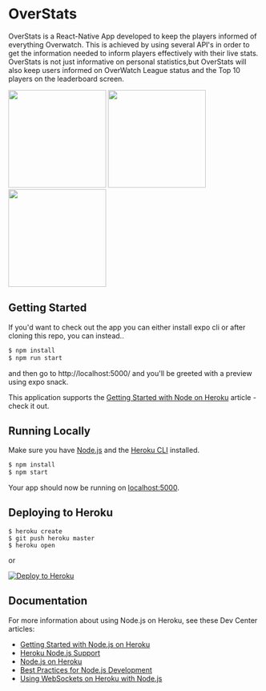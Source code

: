 # OverStats
OverStats is a React-Native App developed to keep the players informed of everything Overwatch. This is achieved by using several API's in order to get the information needed to inform players effectively with their live stats. OverStats is not just informative on personal statistics,but OverStats will also keep users informed on OverWatch League status and the Top 10 players on the leaderboard screen. 
<div>
<img src="https://searchcomponent.s3.us-east-2.amazonaws.com/searchpngs/IMG_1407.PNG" width="195">
<img src="https://searchcomponent.s3.us-east-2.amazonaws.com/searchpngs/IMG_1408.PNG" width="195">
<img src="https://searchcomponent.s3.us-east-2.amazonaws.com/searchpngs/IMG_1409.PNG" width="195">
</div>

## Getting Started

If you'd want to check out the app you can either install expo cli or after cloning this repo, you can instead.. 

```sh
$ npm install
$ npm run start
```
and then go to http://localhost:5000/ and you'll be greeted with a preview using expo snack.

This application supports the [Getting Started with Node on Heroku](https://devcenter.heroku.com/articles/getting-started-with-nodejs) article - check it out.

## Running Locally

Make sure you have [Node.js](http://nodejs.org/) and the [Heroku CLI](https://cli.heroku.com/) installed.

```sh
$ npm install
$ npm start
```

Your app should now be running on [localhost:5000](http://localhost:5000/).

## Deploying to Heroku

```
$ heroku create
$ git push heroku master
$ heroku open
```
or

[![Deploy to Heroku](https://www.herokucdn.com/deploy/button.png)](https://heroku.com/deploy)

## Documentation

For more information about using Node.js on Heroku, see these Dev Center articles:

- [Getting Started with Node.js on Heroku](https://devcenter.heroku.com/articles/getting-started-with-nodejs)
- [Heroku Node.js Support](https://devcenter.heroku.com/articles/nodejs-support)
- [Node.js on Heroku](https://devcenter.heroku.com/categories/nodejs)
- [Best Practices for Node.js Development](https://devcenter.heroku.com/articles/node-best-practices)
- [Using WebSockets on Heroku with Node.js](https://devcenter.heroku.com/articles/node-websockets)
